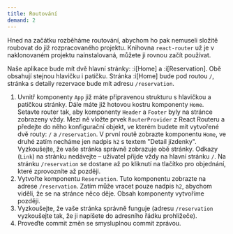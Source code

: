 ```yaml
---
title: Routování
demand: 2
---
```


Hned na začátku rozběháme routování, abychom ho pak nemuseli složitě roubovat do již rozpracovaného projektu. Knihovna `react-router` už je v naklonovaném projektu nainstalovaná, můžete ji rovnou začít používat.

Naše aplikace bude mít dvě hlavní stránky: :i[Home] a :i[Reservation]. Obě obsahují stejnou hlavičku i patičku. Stránka :i[Home] bude pod routou `/`, stránka s detaily rezervace bude mít adresu `/reservation`.

1. Uvnitř komponenty `App` již máte připravenou strukturu s hlavičkou a patičkou stránky. Dále máte již hotovou kostru komponenty `Home`. Setavte router tak, aby komponenty `Header` a `Footer` byly na stránce zobrazeny vždy. Mezi ně vložte prvek `RouterProvider` z React Routeru a předejte do něho konfigurační objekt, ve kterém budete mít vytvořené dvě routy: `/` a `/reservation`. V první routě zobrazte komponentu `Home`, ve druhé zatím necháme jen nadpis `h2` s textem "Detail jízdenky". Vyzkoušejte, že vaše stránka správně zobrazuje obě stránky. Odkazy (`Link`) na stránku nedávejte – uživatel přijde vždy na hlavní stránku `/`. Na stránku `/reservation` se dostane až po kliknutí na tlačítko pro objednání, které zprovozníte až později.
1. Vytvořte komponentu `Reservation`. Tuto komponentu zobrazte na adrese `/reservation`. Zatím může vracet pouze nadpis `h2`, abychom viděli, že se na stránce něco děje. Obsah komponenty vytvoříme později.
1. Vyzkoušejte, že vaše stránka správně funguje (adresu `/reservation` vyzkoušejte tak, že ji napíšete do adresního řádku prohlížeče).
1. Proveďte commit změn se smysluplnou commit zprávou.

